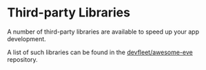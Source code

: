 # Third-party Libraries

A number of third-party libraries are available to speed up your app development.

A list of such libraries can be found in the [devfleet/awesome-eve](https://github.com/devfleet/awesome-eve#developer-tools--libraries) repository.
